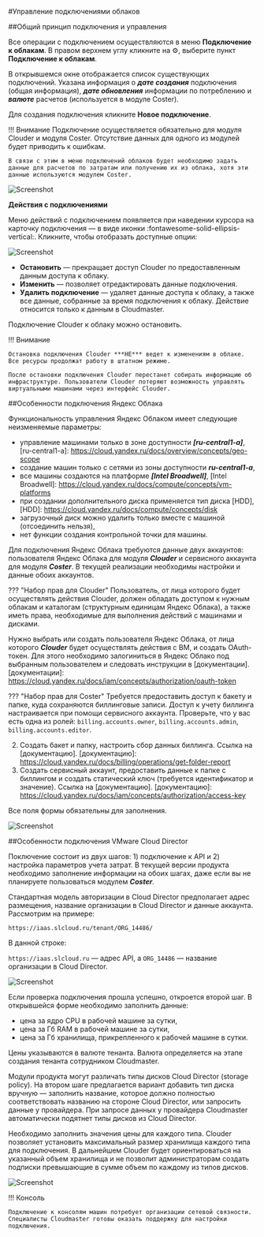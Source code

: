 #Управление подключениями облаков

##Общий принцип подключения и управления

Все операции с подключением осуществляются в меню **Подключение к облакам**. В правом верхнем углу кликните на :gear:, выберите пункт **Подключение к облакам**.

В открывшемся окне отображается список существующих подключений. Указана информация о ***дате создания*** подключения (общая информация), ***дате обновления*** информации по потреблению и ***валюте*** расчетов (используется в модуле Coster).

Для создания подключения кликните **Новое подключение**.

!!! Внимание
    Подключение осуществляется обязательно для модуля Clouder и модуля Coster. Отсутствие данных для одного из модулей будет приводить к ошибкам. 

    В связи с этим в меню подключений облаков будет необходимо задать данные для расчетов по затратам или получению их из облака, хотя эти данные используются модулем Coster.

![Screenshot](img/connections.png)


**Действия с подключениями**

Меню действий с подключением появляется при наведении курсора на карточку подключения — в виде иконки :fontawesome-solid-ellipsis-vertical:. Кликните, чтобы отобразать доступные опции: 

![Screenshot](img/connection-edit-menu.png)

- **Остановить** — прекращает доступ Clouder по предоставленным данным доступа к облаку. 
- **Изменить** — позволяет отредактировать данные подключения.
- **Удалить подключение** — удаляет данные доступа к облаку, а также все данные, собранные за время подключения к облаку. Действие относится только к данным в Cloudmaster.

Подключение Clouder к облаку можно остановить. 

!!! Внимание

    Остановка подключения Clouder ***НЕ*** ведет к изменениям в облаке. Все ресурсы продолжат работу в штатном режиме.

    После остановки подключения Clouder перестанет собирать информацию об инфраструктуре. Пользователи Clouder потеряют возможность управлять виртуальными машинами через интерфейс Clouder.

##Особенности подключения Яндекс Облака

Функциональность управления Яндекс Облаком имеет следующие неизменяемые параметры:

- управление машинами только в зоне доступности ***[ru-central1-a]***,
[ru-central1-a]: https://cloud.yandex.ru/docs/overview/concepts/geo-scope
- создание машин только с сетями из зоны доступности ***ru-central1-a***,
- все машины создаются на платформе ***[Intel Broadwell]***,
[Intel Broadwell]: https://cloud.yandex.ru/docs/compute/concepts/vm-platforms
- при создании дополнительного диска применяется тип диска [HDD],
[HDD]: https://cloud.yandex.ru/docs/compute/concepts/disk
- загрузочный диск можно удалить только вместе с машиной (отсоединить нельзя),
- нет функции создания контрольной точки для машины.

Для подключения Яндекс Облака требуются данные двух аккаунтов: пользователя Яндекс Облака для модуля ***Clouder*** и сервисного аккаунта для модуля ***Coster***. В текущей реализации необходимы настройки и данные обоих аккаунтов. 

??? "Набор прав для Clouder"
    Пользователь, от лица которого будет осуществлять действия Clouder, должен обладать доступом к нужным облакам и каталогам (структурным единицам Яндекс Облака), а также иметь права, необходимые для выполнения действий с машинами и дисками. 

Нужно выбрать или создать пользователя Яндекс Облака, от лица которого ***Clouder*** будет осуществлять действия с ВМ, и создать OAuth-токен. Для этого необходимо залогиниться в Яндекс Облако под выбранным пользователем и следовать инструкции в [документации]. 
[документации]: https://cloud.yandex.ru/docs/iam/concepts/authorization/oauth-token

??? "Набор прав для Coster"
    Требуется предоставить доступ к бакету и папке, куда сохраняются биллинговые записи. Доступ к учету биллинга настраивается при помощи сервисного аккаунта. Проверьте, что у вас есть одна из ролей: `billing.accounts.owner`, `billing.accounts.admin`, `billing.accounts.editor`.

2. Создать бакет и папку, настроить сбор данных биллинга. Ссылка на [документацию]. 
[документацию]: https://cloud.yandex.ru/docs/billing/operations/get-folder-report
3. Создать сервисный аккаунт, предоставить данные к папке с биллингом и создать статический ключ (требуется идентификатор и значение). Ссылка на [документацию].
[документацию]: https://cloud.yandex.ru/docs/iam/concepts/authorization/access-key

Все поля формы обязательны для заполнения.

![Screenshot](img/connect-yandex.png)

##Особенности подключения VMware Cloud Director

Поключение состоит из двух шагов: 1) подключение к API и 2) настройка параметров учета затрат. В текущей версии продукта необходимо заполнение информации на обоих шагах, даже если вы не планируете пользоваться модулем ***Coster***.

Стандартная модель авторизации в Cloud Director предполагает адрес размещения, название организации в Cloud Director и данные аккаунта. Рассмотрим на примере: 

`https://iaas.slcloud.ru/tenant/ORG_14486/` 

В данной строке: 

`https://iaas.slcloud.ru` — адрес API, а `ORG_14486` — название организации в Cloud Director.

![Screenshot](img/cd-first-step-loader.png)

Если проверка подключения прошла успешно, откроется второй шаг. В открывшейся форме необходимо заполнить данные: 

- цена за ядро CPU в рабочей машине за сутки, 
- цена за Гб RAM в рабочей машине за сутки, 
- цена за Гб хранилища, прикрепленного к рабочей машине в сутки. 

Цены указываются в валюте тенанта. Валюта определяется на этапе создания тенанта сотрудником Cloudmaster. 

Модули продукта могут различать типы дисков Cloud Director (storage policy). На втором шаге предлагается вариант добавить тип диска вручную — заполнить название, которое должно полностью соответствовать названию на стороне Cloud Director, или запросить данные у провайдера. При запросе данных у провайдера Cloudmaster автоматически подятнет типы дисков из Cloud Director. 

Необходимо заполнить значения цены для каждого типа. Clouder позволяет установить максимальный размер хранилища каждого типа для подключения. В дальнейшем Clouder будет ориентироваться на указанный объем хранилища и не позволит администраторам создать подписки превышающие в сумме объем по каждому из типов дисков.

![Screenshot](img/cd-second-step.png)


!!! Консоль

    Подключение к консолям машин потребует организации сетевой связности. Специалисты Cloudmaster готовы оказать поддержку для настройки подключения. 






